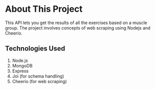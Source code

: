 # About This Project
This API lets you get the results of all the exercises based on a muscle group. The project involves concepts of web scraping using Nodejs and Cheerio.

## Technologies Used
1. Node.js
2. MongoDB
3. Express
4. Joi (for schema handling)
5. Cheerio (for web scraping)
